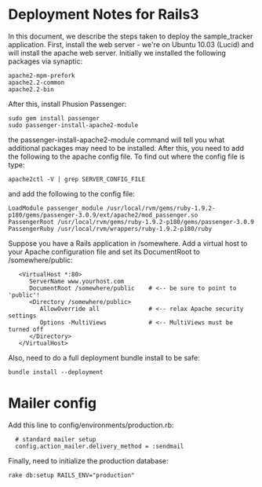 Deployment Notes for Rails3
===========================

In this document, we describe the steps taken to deploy the sample_tracker
application. First, install the web server - we're on Ubuntu 10.03 (Lucid)
and will install the apache web server. Initially we installed the following
packages via synaptic:

```
apache2-mpm-prefork
apache2.2-common
apache2.2-bin
```

After this, install Phusion Passenger:

```
sudo gem install passenger
sudo passenger-install-apache2-module
```

the passenger-install-apache2-module command will tell you what additional
packages may need to be installed. After this, you need to add the following
to the apache config file. To find out where the config file is type:

```
apache2ctl -V | grep SERVER_CONFIG_FILE
```
and add the following to the config file:

```
LoadModule passenger_module /usr/local/rvm/gems/ruby-1.9.2-p180/gems/passenger-3.0.9/ext/apache2/mod_passenger.so
PassengerRoot /usr/local/rvm/gems/ruby-1.9.2-p180/gems/passenger-3.0.9
PassengerRuby /usr/local/rvm/wrappers/ruby-1.9.2-p180/ruby
```
Suppose you have a Rails application in /somewhere. Add a virtual host to your
Apache configuration file and set its DocumentRoot to /somewhere/public:

```
   <VirtualHost *:80>
      ServerName www.yourhost.com
      DocumentRoot /somewhere/public    # <-- be sure to point to 'public'!
      <Directory /somewhere/public>
         AllowOverride all              # <-- relax Apache security settings
         Options -MultiViews            # <-- MultiViews must be turned off
      </Directory>
   </VirtualHost>
```

Also, need to do a full deployment bundle install to be safe:

```
bundle install --deployment
```

Mailer config
=============

Add this line to config/environments/production.rb:

```
  # standard mailer setup
  config.action_mailer.delivery_method = :sendmail
```
Finally, need to initialize the production database:

```
rake db:setup RAILS_ENV="production"
```

